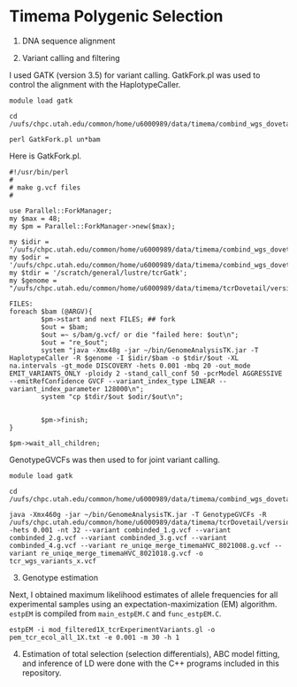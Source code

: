 # Timema Polygenic Selection

1. DNA sequence alignment

2. Variant calling and filtering

I used GATK (version 3.5) for variant calling. GatkFork.pl was used to control the alignment with the HaplotypeCaller.

```
module load gatk

cd /uufs/chpc.utah.edu/common/home/u6000989/data/timema/combind_wgs_dovetailV3/alignments_tcr

perl GatkFork.pl un*bam
```
Here is GatkFork.pl.
```
#!/usr/bin/perl
#
# make g.vcf files 
#

use Parallel::ForkManager;
my $max = 48;
my $pm = Parallel::ForkManager->new($max);

my $idir = '/uufs/chpc.utah.edu/common/home/u6000989/data/timema/combind_wgs_dovetailV3/alignments_tcr';
my $odir = '/uufs/chpc.utah.edu/common/home/u6000989/data/timema/combind_wgs_dovetailV3/variants_tcr';
my $tdir = '/scratch/general/lustre/tcrGatk';
my $genome = "/uufs/chpc.utah.edu/common/home/u6000989/data/timema/tcrDovetail/version3/mod_map_timema_06Jun2016_RvNkF702.fasta";

FILES:
foreach $bam (@ARGV){
        $pm->start and next FILES; ## fork
        $out = $bam;
        $out =~ s/bam/g.vcf/ or die "failed here: $out\n";
        $out = "re_$out";
        system "java -Xmx48g -jar ~/bin/GenomeAnalysisTK.jar -T HaplotypeCaller -R $genome -I $idir/$bam -o $tdir/$out -XL na.intervals -gt_mode DISCOVERY -hets 0.001 -mbq 20 -out_mode EMIT_VARIANTS_ONLY -ploidy 2 -stand_call_conf 50 -pcrModel AGGRESSIVE --emitRefConfidence GVCF --variant_index_type LINEAR --variant_index_parameter 128000\n";
        system "cp $tdir/$out $odir/$out\n";


        $pm->finish;
}

$pm->wait_all_children;

```
GenotypeGVCFs was then used to for joint variant calling.
```
module load gatk

cd /uufs/chpc.utah.edu/common/home/u6000989/data/timema/combind_wgs_dovetailV3/variants_tcr

java -Xmx460g -jar ~/bin/GenomeAnalysisTK.jar -T GenotypeGVCFs -R /uufs/chpc.utah.edu/common/home/u6000989/data/timema/tcrDovetail/version3/mod_map_timema_06Jun2016_RvNkF702.fasta -hets 0.001 -nt 32 --variant combinded_1.g.vcf --variant combinded_2.g.vcf --variant combinded_3.g.vcf --variant combinded_4.g.vcf --variant re_uniqe_merge_timemaHVC_8021008.g.vcf --variant re_uniqe_merge_timemaHVC_8021018.g.vcf -o tcr_wgs_variants_x.vcf

```

3. Genotype estimation

Next, I obtained maximum likelihood estimates of allele frequencies for all experimental samples using an expectation-maximization (EM) algorithm. `estpEM` is compiled from `main_estpEM.C` and `func_estpEM.C`.

```
estpEM -i mod_filtered1X_tcrExperimentVariants.gl -o pem_tcr_ecol_all_1X.txt -e 0.001 -m 30 -h 1
```

4. Estimation of total selection (selection differentials), ABC model fitting, and inference of LD were done with the C++ programs included in this repository.
